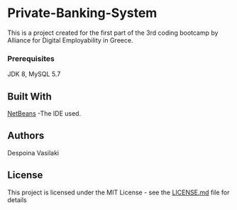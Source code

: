 # Private-Banking-System

This is a project created for the first part of the 3rd coding bootcamp by Alliance for Digital Employability in Greece.

### Prerequisites
JDK 8, MySQL 5.7

## Built With
[NetBeans](https://netbeans.org/) -The IDE used.

## Authors
Despoina Vasilaki

## License
This project is licensed under the MIT License - see the [LICENSE.md](LICENSE.md) file for details
